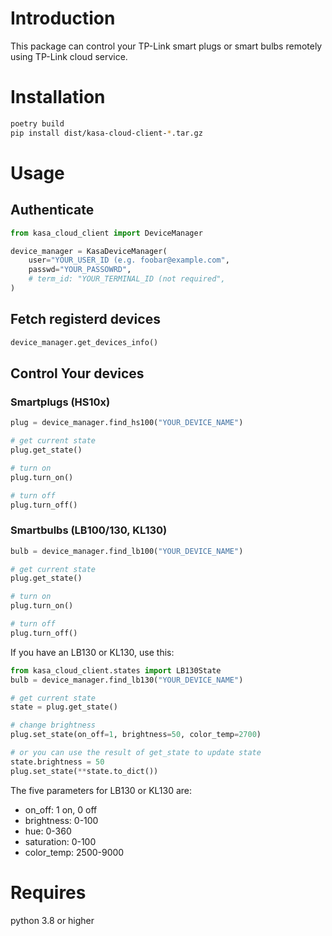 # Introduction
This package can control your TP-Link smart plugs or smart bulbs remotely using TP-Link cloud service.

# Installation
```bash
poetry build
pip install dist/kasa-cloud-client-*.tar.gz
```

# Usage
## Authenticate
```python
from kasa_cloud_client import DeviceManager

device_manager = KasaDeviceManager(
    user="YOUR_USER_ID (e.g. foobar@example.com",
    passwd="YOUR_PASSOWRD",
    # term_id: "YOUR_TERMINAL_ID (not required",
)
```

## Fetch registerd devices
```python
device_manager.get_devices_info()
```

## Control Your devices
### Smartplugs (HS10x)
```python
plug = device_manager.find_hs100("YOUR_DEVICE_NAME")

# get current state
plug.get_state()

# turn on
plug.turn_on()

# turn off
plug.turn_off()
```

### Smartbulbs (LB100/130, KL130)
```python
bulb = device_manager.find_lb100("YOUR_DEVICE_NAME")

# get current state
plug.get_state()

# turn on
plug.turn_on()

# turn off
plug.turn_off()
```

If you have an LB130 or KL130, use this:
```python
from kasa_cloud_client.states import LB130State
bulb = device_manager.find_lb130("YOUR_DEVICE_NAME")

# get current state
state = plug.get_state()

# change brightness
plug.set_state(on_off=1, brightness=50, color_temp=2700)

# or you can use the result of get_state to update state
state.brightness = 50
plug.set_state(**state.to_dict())
```
The five parameters for LB130 or KL130 are:
- on_off: 1 on, 0 off
- brightness: 0-100
- hue: 0-360
- saturation: 0-100
- color_temp: 2500-9000

# Requires
python 3.8 or higher
